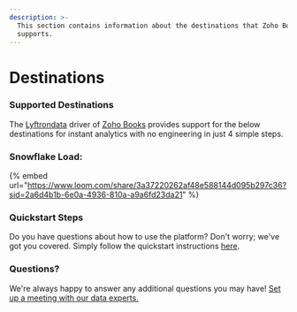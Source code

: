 ```yaml
---
description: >-
  This section contains information about the destinations that Zoho Books
  supports.
---
```


# Destinations

### Supported Destinations

The [Lyftrondata](https://www.lyftrondata.com/) driver of [Zoho Books](https://www.lyftrondata.com/integration/finance-analytics/zohobooks/) provides support for the below destinations for instant analytics with no engineering in just 4 simple steps.

### Snowflake Load:

{% embed url="https://www.loom.com/share/3a37220262af48e588144d095b297c36?sid=2a6d4b1b-6e0a-4936-810a-a9a6fd23da21" %}

### Quickstart Steps

Do you have questions about how to use the platform? Don't worry; we've got you covered. Simply follow the quickstart instructions [here](./).

### Questions? <a href="#questions" id="questions"></a>

We're always happy to answer any additional questions you may have! [Set up a meeting with our data experts.](https://www.lyftrondata.com/book-a-meeting/)

